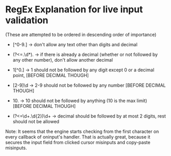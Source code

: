# RegEx Explanation for live input validation

(These are attempted to be ordered in descending order of importance)

- [^0-9\.] → don't allow any text other than digits and decimal
- (?<=\.\d*)\. → if there is already a decimal (whether or not followed by any other number), don't allow another decimal

- 1[^0\.] → 1 should not be followed by any digit except 0 or a decimal point, [BEFORE DECIMAL THOUGH]
- [2-9]\d → 2-9 should not be followed by any number [BEFORE DECIMAL THOUGH]
- 10\. → 10 should not be followed by anything (10 is the max limit) [BEFORE DECIMAL THOUGH]
- (?<=\d+\.\d{2})\d+ → decimal should be followed by at most 2 digits, rest should not be allowed

Note: It seems that the engine starts checking from the first character on every callback of oninput's handler. That is actually great, because it secures the input field from clicked cursor misinputs and copy-paste misinputs.
